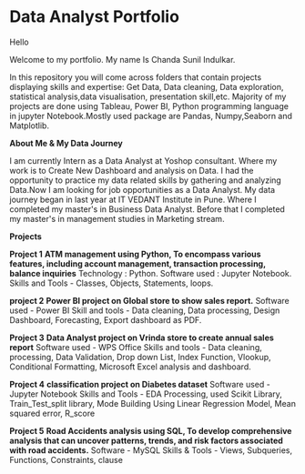 # Data Analyst Portfolio
Hello

Welcome to my portfolio. My name Is Chanda Sunil Indulkar.

In this repository you will come across folders that contain projects displaying skills and expertise: Get Data, Data cleaning, Data exploration, statistical analysis,data visualisation, presentation skill,etc. Majority of my projects are done using Tableau, Power BI, Python programming language in jupyter Notebook.Mostly used package are Pandas, Numpy,Seaborn and Matplotlib.

**About Me & My Data Journey**

I am currently Intern as a Data Analyst at Yoshop consultant. Where my work is to Create New Dashboard and analysis on Data. I had the opportunity to practice my data related skills by gathering and analyzing Data.Now I am looking for job opportunities as a Data Analyst.
My data journey began in last year at IT VEDANT Institute in Pune. Where I completed my master's in Business Data Analyst.
Before that I completed my master's in management studies in Marketing stream.

**Projects**

**Project 1** 
**ATM management using Python, To encompass various features, including account
management, transaction processing, balance inquiries**
Technology : Python.
Software used : Jupyter Notebook.
Skills and Tools - Classes, Objects, Statements, loops.

**project 2**
**Power BI project on Global store to show sales report.**
Software used - Power BI
Skill and tools - Data cleaning, Data processing, Design Dashboard, Forecasting, Export
dashboard as PDF.

**Project 3**
**Data Analyst project on Vrinda store to create annual sales report**
Software used - WPS Office
Skills and tools - Data cleaning, processing, Data Validation, Drop down List, Index
Function, Vlookup, Conditional Formatting, Microsoft Excel analysis and dashboard.

**Project 4**
**classification project on Diabetes dataset**
Software used - Jupyter Notebook
Skills and Tools - EDA Processing, used Scikit Library, Train_Test_split library, Mode
Building Using Linear Regression Model, Mean squared error, R_score

**Project 5**
**Road Accidents analysis using SQL, To develop comprehensive analysis that can
uncover patterns, trends, and risk factors associated with road accidents.**
Software - MySQL
Skills & Tools - Views, Subqueries, Functions, Constraints, clause
